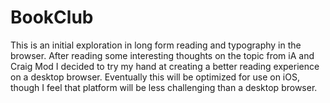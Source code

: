# BookClub

This is an initial exploration in long form reading and typography in the browser. After reading some interesting thoughts on the topic from iA and Craig Mod I decided to try my hand at creating a better reading experience on a desktop browser. Eventually this will be optimized for use on iOS, though I feel that platform will be less challenging than a desktop browser.